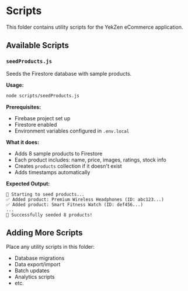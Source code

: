 # Scripts

This folder contains utility scripts for the YekZen eCommerce application.

## Available Scripts

### `seedProducts.js`

Seeds the Firestore database with sample products.

**Usage:**

```bash
node scripts/seedProducts.js
```

**Prerequisites:**

- Firebase project set up
- Firestore enabled
- Environment variables configured in `.env.local`

**What it does:**

- Adds 8 sample products to Firestore
- Each product includes: name, price, images, ratings, stock info
- Creates `products` collection if it doesn't exist
- Adds timestamps automatically

**Expected Output:**

```
🌱 Starting to seed products...
✅ Added product: Premium Wireless Headphones (ID: abc123...)
✅ Added product: Smart Fitness Watch (ID: def456...)
...
🎉 Successfully seeded 8 products!
```

## Adding More Scripts

Place any utility scripts in this folder:

- Database migrations
- Data export/import
- Batch updates
- Analytics scripts
- etc.
